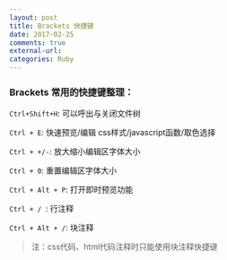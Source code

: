 ```yaml
---
layout: post
title: Brackets 快捷键
date: 2017-02-25
comments: true
external-url:
categories: Ruby
---
```

### Brackets 常用的快捷键整理：



`Ctrl+Shift+H`: 可以呼出与关闭文件树

`Ctrl + E`:          快速预览/编辑 css样式/javascript函数/取色选择

`Ctrl + +/-`:       放大缩小编辑区字体大小

`Ctrl + 0`:          重置编辑区字体大小 

`Ctrl + Alt + P`:  打开即时预览功能

`Ctrl + / `:         行注释

`Ctrl + Alt + /`:  块注释

>注：css代码、html代码注释时只能使用块注释快捷键
